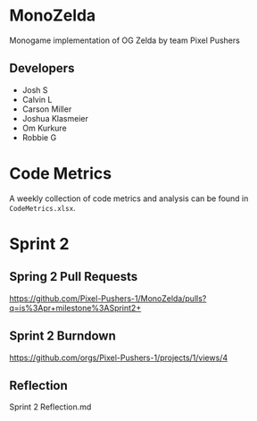 # MonoZelda
Monogame implementation of OG Zelda by team Pixel Pushers

## Developers
- Josh S
- Calvin L
- Carson Miller
- Joshua Klasmeier
- Om Kurkure
- Robbie G

# Code Metrics
A weekly collection of code metrics and analysis can be found in `CodeMetrics.xlsx`.

# Sprint 2

## Spring 2 Pull Requests
https://github.com/Pixel-Pushers-1/MonoZelda/pulls?q=is%3Apr+milestone%3ASprint2+

## Sprint 2 Burndown
https://github.com/orgs/Pixel-Pushers-1/projects/1/views/4

## Reflection
Sprint 2 Reflection.md